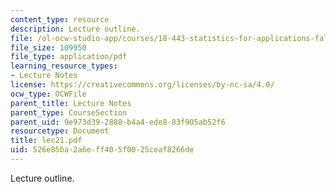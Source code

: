 ```yaml
---
content_type: resource
description: Lecture outline.
file: /ol-ocw-studio-app/courses/18-443-statistics-for-applications-fall-2003/526e85ba2a6eff405f0025ceaf8266de_lec21.pdf
file_size: 109950
file_type: application/pdf
learning_resource_types:
- Lecture Notes
license: https://creativecommons.org/licenses/by-nc-sa/4.0/
ocw_type: OCWFile
parent_title: Lecture Notes
parent_type: CourseSection
parent_uid: 9e973d39-2888-b4a4-ede8-83f905ab52f6
resourcetype: Document
title: lec21.pdf
uid: 526e85ba-2a6e-ff40-5f00-25ceaf8266de
---
```

Lecture outline.